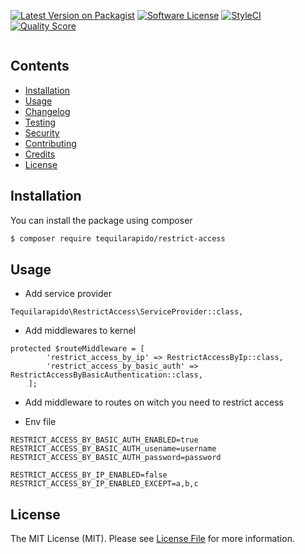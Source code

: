 

[![Latest Version on Packagist](https://img.shields.io/packagist/v/tequilarapido/restrict-access.svg?style=flat-square)](https://packagist.org/packages/tequilarapido/restrict-access)
[![Software License](https://img.shields.io/badge/license-MIT-brightgreen.svg?style=flat-square)](LICENSE.md)
[![StyleCI](https://styleci.io/repos/$STYLECI_ID$/shield)](https://styleci.io/repos/$STYLECI_ID$)
[![Quality Score](https://img.shields.io/scrutinizer/g/tequilarapido/restrict-access.svg?style=flat-square)](https://scrutinizer-ci.com/g/tequilarapido/restrict-access)

<p align="center">
    <img src="" />
</p>


## Contents

- [Installation](#installation)
- [Usage](#usage)
- [Changelog](#changelog)
- [Testing](#testing)
- [Security](#security)
- [Contributing](#contributing)
- [Credits](#credits)
- [License](#license)


## Installation

You can install the package using composer

``` bash
$ composer require tequilarapido/restrict-access
```

## Usage

- Add service provider
```
Tequilarapido\RestrictAccess\ServiceProvider::class,
```

- Add middlewares to kernel  
```
protected $routeMiddleware = [
        'restrict_access_by_ip' => RestrictAccessByIp::class,
        'restrict_access_by_basic_auth' => RestrictAccessByBasicAuthentication::class,
    ];
```

- Add middleware to routes on witch you need to restrict access

- Env file  
```
RESTRICT_ACCESS_BY_BASIC_AUTH_ENABLED=true
RESTRICT_ACCESS_BY_BASIC_AUTH_usename=username
RESTRICT_ACCESS_BY_BASIC_AUTH_password=password

RESTRICT_ACCESS_BY_IP_ENABLED=false
RESTRICT_ACCESS_BY_IP_ENABLED_EXCEPT=a,b,c
```


## License

The MIT License (MIT). Please see [License File](LICENSE.md) for more information.






